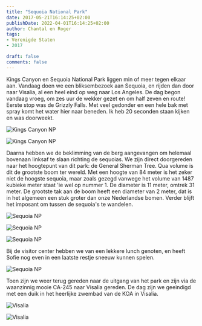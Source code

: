 ```yaml
---
title: "Sequoia National Park"
date: 2017-05-21T16:14:25+02:00
publishDate: 2022-04-01T16:14:25+02:00
author: Chantal en Roger
tags:
- Verenigde Staten
- 2017

draft: false
comments: false
---
```


Kings Canyon en Sequoia National Park liggen min of meer tegen elkaar aan. Vandaag doen we een bliksembezoek aan Sequoia, en rijden dan door naar Visalia, al een heel eind op weg naar Los Angeles. De dag begon vandaag vroeg, om zes uur de wekker gezet en om half zeven en route! Eerste stop was de Grizzly Falls. Met veel gedonder en een hele bak met spray komt het water hier naar beneden. Ik heb 20 seconden staan kijken en was doorweekt.

![Kings Canyon NP](./images/IMG_0796[4].jpg)

![Kings Canyon NP](./images/IMG_0804[4].jpg)

Daarna hebben we de beklimming van de berg aangevangen om helemaal bovenaan linksaf te slaan richting de sequoias. We zijn direct doorgereden naar het hoogtepunt van dit park: de General Sherman Tree. Qua volume is dit de grootste boom ter wereld. Met een hoogte van 84 meter is het zeker niet de hoogste sequoia, maar zoals gezegd vanwege het volume van 1487 kubieke meter staat 'ie wel op nummer 1. De diameter is 11 meter, omtrek 31 meter. De grootste tak aan de boom heeft een diameter van 2 meter, dat is in het algemeen een stuk groter dan onze Nederlandse bomen. Verder blijft het imposant om tussen de sequoia's te wandelen.

![Sequoia NP](./images/IMG_0692[4].jpg)

![Sequoia NP](./images/IMG_0682[4].jpg)

![Sequoia NP](./images/IMG_0686[4].jpg)

Bij de visitor center hebben we van een lekkere lunch genoten, en heeft Sofie nog even in een laatste restje sneeuw kunnen spelen.

![Sequoia NP](./images/IMG_0814[4].jpg)

Toen zijn we weer terug gereden naar de uitgang van het park en zijn via de waanzinnig mooie CA-245 naar Visalia gereden. De dag zijn we geeindigd met een duik in het heerlijke zwembad van de KOA in Visalia.

![Visalia](./images/P1060787[4].jpg)

![Visalia](./images/P1060789[4].jpg)
